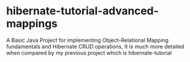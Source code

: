 # hibernate-tutorial-advanced-mappings

A Basic Java Project for implementing Object-Relational Mapping fundamentals and Hibernate CRUD operations,
It is much more detailed when compared by my previous project which is hibernate-tutorial
